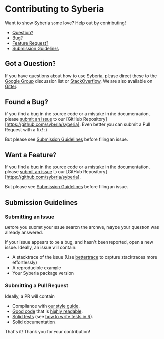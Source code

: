 # Contributing to Syberia

Want to show Syberia some love? Help out by contributing!

 - [Question?](#question)
 - [Bug?](#issue)
 - [Feature Request?](#feature)
 - [Submission Guidelines](#submit)


## <a name="question"></a> Got a Question?

If you have questions about how to use Syberia, please direct these to the [Google Group](http://www.example.com)
discussion list or [StackOverflow](http://stackoverflow.com/questions/tagged/syberia). We are also available on [Gitter](http://www.example.com).


## <a name="issue"></a> Found a Bug?
If you find a bug in the source code or a mistake in the documentation, please [submit an issue](https://github.com/syberia/syberia/issues) to
our [GitHub Repository][https://github.com/syberia/syberia]. Even better you can submit a Pull Request with a fix! :)

But please see [Submission Guidelines](#submit) before filing an issue.


## <a name="feature"></a> Want a Feature?
If you find a bug in the source code or a mistake in the documentation, please [submit an issue](https://github.com/syberia/syberia/issues) to
our [GitHub Repository][https://github.com/syberia/syberia].

But please see [Submission Guidelines](#submit) before filing an issue.


## <a name="submit"></a> Submission Guidelines

### Submitting an Issue
Before you submit your issue search the archive, maybe your question was already answered.

If your issue appears to be a bug, and hasn't been reported, open a new issue. Ideally, an issue will contain:

* A stacktrace of the issue (Use [bettertrace](github.com/robertzk/bettertrace) to capture stacktraces more effortlessly)
* A reproducible example
* Your Syberia package version

### Submitting a Pull Request

Ideally, a PR will contain:

* Compliance with [our style guide](http://www.example.com).
* [Good code](http://engineering.intenthq.com/2015/03/what-is-good-code-a-scientific-definition/) that is [highly readable](https://gist.github.com/peterhurford/3ad9f48071bd2665a8af).
* [Solid tests](https://medium.com/javascript-scene/what-every-unit-test-needs-f6cd34d9836d) (see [how to write tests in R](http://r-pkgs.had.co.nz/tests.html)).
* Solid documentation.

That's it! Thank you for your contribution!

